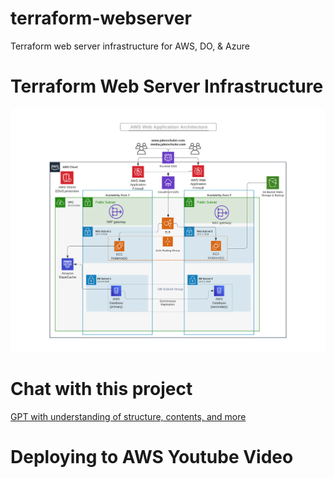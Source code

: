 # terraform-webserver
Terraform web server infrastructure for AWS, DO, &amp; Azure

# Terraform Web Server Infrastructure
![AWS Architecture Diagram.png](AWS%20Architecture%20Diagram.png)

# Chat with this project 
[GPT with understanding of structure, contents, and more](https://chat.openai.com/g/g-8nVXmR8gH-terraform-expert-mis-547)

# Deploying to AWS Youtube Video